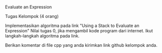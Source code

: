 Evaluate an Expression

Tugas Kelompok (4 orang)

Implementasikan algoritma pada link "Using a Stack to Evaluate an Expression"
Nilai tugas 0, jika mengambil kode program dari internet.
Ikut langkah-langkah algoritma pada link.

Berikan komentar di file cpp yang anda kirimkan link github kelompok anda.
